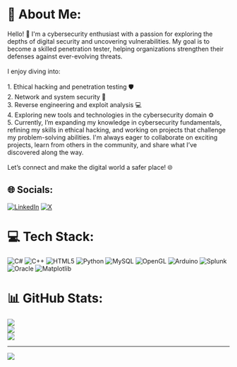 # 💫 About Me:
Hello! 👋 I'm a cybersecurity enthusiast with a passion for exploring the depths of digital security and uncovering vulnerabilities. My goal is to become a skilled penetration tester, helping organizations strengthen their defenses against ever-evolving threats.<br><br>I enjoy diving into:<br><br>1. Ethical hacking and penetration testing 🛡️<br>2. Network and system security 🔐<br>3. Reverse engineering and exploit analysis 💻<br>4. Exploring new tools and technologies in the cybersecurity domain ⚙️<br>5. Currently, I’m expanding my knowledge in cybersecurity fundamentals, refining my skills in ethical hacking, and working on projects that challenge my problem-solving abilities. I'm always eager to collaborate on exciting projects, learn from others in the community, and share what I’ve discovered along the way.<br><br>Let’s connect and make the digital world a safer place! 🌐


## 🌐 Socials:
[![LinkedIn](https://img.shields.io/badge/LinkedIn-%230077B5.svg?logo=linkedin&logoColor=white)](https://linkedin.com/in/mohammad-rifat-khan) [![X](https://img.shields.io/badge/X-black.svg?logo=X&logoColor=white)](https://x.com/_l_Rifat_khan_l) 

# 💻 Tech Stack:
![C#](https://img.shields.io/badge/c%23-%23239120.svg?style=for-the-badge&logo=csharp&logoColor=white) ![C++](https://img.shields.io/badge/c++-%2300599C.svg?style=for-the-badge&logo=c%2B%2B&logoColor=white) ![HTML5](https://img.shields.io/badge/html5-%23E34F26.svg?style=for-the-badge&logo=html5&logoColor=white) ![Python](https://img.shields.io/badge/python-3670A0?style=for-the-badge&logo=python&logoColor=ffdd54) ![MySQL](https://img.shields.io/badge/mysql-4479A1.svg?style=for-the-badge&logo=mysql&logoColor=white) ![OpenGL](https://img.shields.io/badge/OpenGL-white?logo=OpenGL&style=for-the-badge) ![Arduino](https://img.shields.io/badge/-Arduino-00979D?style=for-the-badge&logo=Arduino&logoColor=white) ![Splunk](https://img.shields.io/badge/splunk-%23000000.svg?style=for-the-badge&logo=splunk&logoColor=white) ![Oracle](https://img.shields.io/badge/Oracle-F80000?style=for-the-badge&logo=oracle&logoColor=white) ![Matplotlib](https://img.shields.io/badge/Matplotlib-%23ffffff.svg?style=for-the-badge&logo=Matplotlib&logoColor=black)
# 📊 GitHub Stats:
![](https://github-readme-stats.vercel.app/api?username=Mohammad-Rifat-Khan&theme=github_dark&hide_border=false&include_all_commits=true&count_private=false)<br/>
![](https://github-readme-streak-stats.herokuapp.com/?user=Mohammad-Rifat-Khan&theme=github_dark&hide_border=false)<br/>
![](https://github-readme-stats.vercel.app/api/top-langs/?username=Mohammad-Rifat-Khan&theme=github_dark&hide_border=false&include_all_commits=true&count_private=false&layout=compact)

---
[![](https://visitcount.itsvg.in/api?id=Mohammad-Rifat-Khan&icon=4&color=0)](https://visitcount.itsvg.in)

<!-- Proudly created with GPRM ( https://gprm.itsvg.in ) -->
